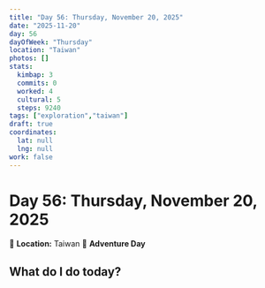 ```yaml
---
title: "Day 56: Thursday, November 20, 2025"
date: "2025-11-20"
day: 56
dayOfWeek: "Thursday"
location: "Taiwan"
photos: []
stats:
  kimbap: 3
  commits: 0
  worked: 4
  cultural: 5
  steps: 9240
tags: ["exploration","taiwan"]
draft: true
coordinates:
  lat: null
  lng: null
work: false
---
```

# Day 56: Thursday, November 20, 2025

📍 **Location:** Taiwan
🎒 **Adventure Day**

## What do I do today?


